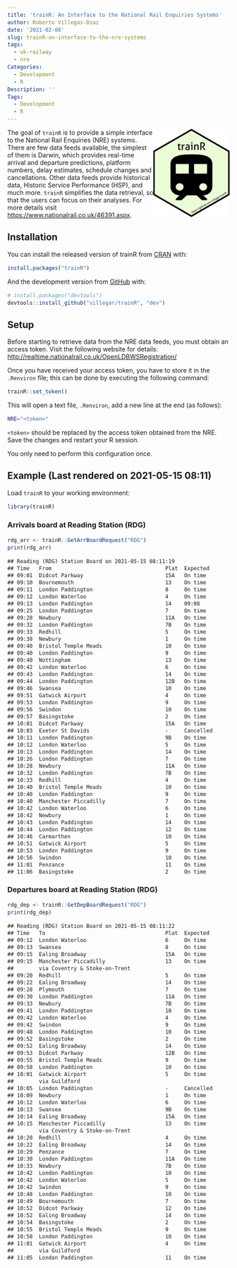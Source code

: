 ```yaml
---
title: 'trainR: An Interface to the National Rail Enquiries Systems'
author: Roberto Villegas-Diaz
date: '2021-02-08'
slug: trainR-an-interface-to-the-nre-systems
tags:
  - uk-railway
  - nre
Categories:
  - Development
  - R
Description: ''
Tags:
  - Development
  - R
---
```


<img src="https://raw.githubusercontent.com/villegar/trainR/main/inst/images/logo.png" alt="logo" align="right" height=200px/>

The goal of `trainR` is to provide a simple interface to the 
National Rail Enquiries (NRE) systems. There are few data feeds 
available, the simplest of them is Darwin, which provides real-time 
arrival and departure predictions, platform numbers, delay estimates, 
schedule changes and cancellations. Other data feeds provide historical 
data, Historic Service Performance (HSP), and much more. `trainR` 
simplifies the data retrieval, so that the users can focus on their 
analyses. For more details visit 
https://www.nationalrail.co.uk/46391.aspx.

## Installation

You can install the released version of trainR from [CRAN](https://CRAN.R-project.org) with:

``` r
install.packages("trainR")
```

And the development version from [GitHub](https://github.com/) with:

``` r
# install.packages("devtools")
devtools::install_github("villegar/trainR", "dev")
```

## Setup
Before starting to retrieve data from the NRE data feeds, you must obtain an access token. 
Visit the following website for details: http://realtime.nationalrail.co.uk/OpenLDBWSRegistration/

Once you have received your access token, you have to store it in the `.Renviron` file; this can be 
done by executing the following command:


```r
trainR::set_token()
```

This will open a text file, `.Renviron`, add a new line at the end (as follows):

```bash
NRE="<token>"
```

`<token>` should be replaced by the access token obtained from the NRE. Save the changes and restart 
your R session.

You only need to perform this configuration once.

## Example (Last rendered on 2021-05-15 08:11)

Load `trainR` to your working environment:

```r
library(trainR)
```

### Arrivals board at Reading Station (RDG)


```r
rdg_arr <- trainR::GetArrBoardRequest("RDG")
print(rdg_arr)
```

```
## Reading (RDG) Station Board on 2021-05-15 08:11:19
## Time   From                                    Plat  Expected
## 09:01  Didcot Parkway                          15A   On time
## 09:10  Bournemouth                             13    On time
## 09:11  London Paddington                       8     On time
## 09:12  London Waterloo                         4     On time
## 09:13  London Paddington                       14    09:08
## 09:25  London Paddington                       7     On time
## 09:28  Newbury                                 11A   On time
## 09:32  London Paddington                       7B    On time
## 09:33  Redhill                                 5     On time
## 09:38  Newbury                                 1     On time
## 09:40  Bristol Temple Meads                    10    On time
## 09:40  London Paddington                       9     On time
## 09:40  Nottingham                              13    On time
## 09:42  London Waterloo                         6     On time
## 09:43  London Paddington                       14    On time
## 09:44  London Paddington                       12B   On time
## 09:46  Swansea                                 10    On time
## 09:51  Gatwick Airport                         4     On time
## 09:53  London Paddington                       9     On time
## 09:56  Swindon                                 10    On time
## 09:57  Basingstoke                             2     On time
## 10:01  Didcot Parkway                          15A   On time
## 10:03  Exeter St Davids                        -     Cancelled
## 10:11  London Paddington                       9B    On time
## 10:12  London Waterloo                         5     On time
## 10:13  London Paddington                       14    On time
## 10:26  London Paddington                       7     On time
## 10:28  Newbury                                 11A   On time
## 10:32  London Paddington                       7B    On time
## 10:33  Redhill                                 4     On time
## 10:40  Bristol Temple Meads                    10    On time
## 10:40  London Paddington                       9     On time
## 10:40  Manchester Piccadilly                   7     On time
## 10:42  London Waterloo                         6     On time
## 10:42  Newbury                                 1     On time
## 10:43  London Paddington                       14    On time
## 10:44  London Paddington                       12    On time
## 10:46  Carmarthen                              10    On time
## 10:51  Gatwick Airport                         5     On time
## 10:53  London Paddington                       9     On time
## 10:56  Swindon                                 10    On time
## 11:01  Penzance                                11    On time
## 11:06  Basingstoke                             2     On time
```

### Departures board at Reading Station (RDG)


```r
rdg_dep <- trainR::GetDepBoardRequest("RDG")
print(rdg_dep)
```

```
## Reading (RDG) Station Board on 2021-05-15 08:11:22
## Time   To                                      Plat  Expected
## 09:12  London Waterloo                         6     On time
## 09:13  Swansea                                 8     On time
## 09:15  Ealing Broadway                         15A   On time
## 09:15  Manchester Piccadilly                   13    On time
##        via Coventry & Stoke-on-Trent           
## 09:20  Redhill                                 5     On time
## 09:22  Ealing Broadway                         14    On time
## 09:28  Plymouth                                7     On time
## 09:30  London Paddington                       11A   On time
## 09:33  Newbury                                 7B    On time
## 09:41  London Paddington                       10    On time
## 09:42  London Waterloo                         4     On time
## 09:42  Swindon                                 9     On time
## 09:48  London Paddington                       10    On time
## 09:52  Basingstoke                             2     On time
## 09:52  Ealing Broadway                         14    On time
## 09:53  Didcot Parkway                          12B   On time
## 09:55  Bristol Temple Meads                    9     On time
## 09:58  London Paddington                       10    On time
## 10:01  Gatwick Airport                         5     On time
##        via Guildford                           
## 10:05  London Paddington                       -     Cancelled
## 10:09  Newbury                                 1     On time
## 10:12  London Waterloo                         6     On time
## 10:13  Swansea                                 9B    On time
## 10:14  Ealing Broadway                         15A   On time
## 10:15  Manchester Piccadilly                   13    On time
##        via Coventry & Stoke-on-Trent           
## 10:20  Redhill                                 4     On time
## 10:22  Ealing Broadway                         14    On time
## 10:29  Penzance                                7     On time
## 10:30  London Paddington                       11A   On time
## 10:33  Newbury                                 7B    On time
## 10:42  London Paddington                       10    On time
## 10:42  London Waterloo                         5     On time
## 10:42  Swindon                                 9     On time
## 10:48  London Paddington                       10    On time
## 10:49  Bournemouth                             7     On time
## 10:52  Didcot Parkway                          12    On time
## 10:52  Ealing Broadway                         14    On time
## 10:54  Basingstoke                             2     On time
## 10:55  Bristol Temple Meads                    9     On time
## 10:58  London Paddington                       10    On time
## 11:01  Gatwick Airport                         4     On time
##        via Guildford                           
## 11:05  London Paddington                       11    On time
```
